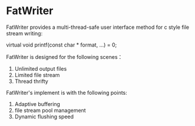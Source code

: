 # FatWriter

FatWriter provides a multi-thread-safe user interface method for c style file stream writing:

virtual void printf(const char * format, ...) = 0;

FatWriter is designed for the following scenes：
1. Unlimited output files
2. Limited file stream
3. Thread thrifty

FatWriter's implement is with the following points:
1. Adaptive buffering
2. file stream pool management
3. Dynamic flushing speed
